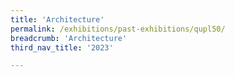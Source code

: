 ```yaml
---
title: 'Architecture'
permalink: /exhibitions/past-exhibitions/qupl50/
breadcrumb: 'Architecture'
third_nav_title: '2023'

---
```



